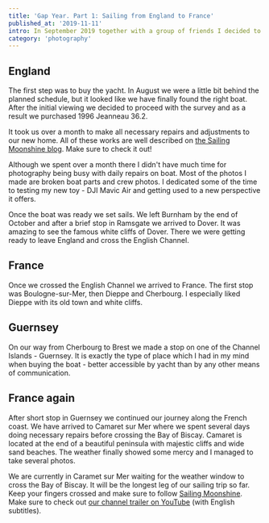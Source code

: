 ```yaml
---
title: 'Gap Year. Part 1: Sailing from England to France'
published_at: '2019-11-11'
intro: In September 2019 together with a group of friends I decided to take a gap year. We bought a 36-feet long sailing yacht, repaired it and made it comfortable for living. This is the first of the series of posts about my gap year.
category: 'photography'
---
```


## England

The first step was to buy the yacht. In August we were a little bit behind the planned schedule, but it looked like we have finally found the right boat. After the initial viewing we decided to proceed with the survey and as a result we purchased 1996 Jeanneau 36.2.

It took us over a month to make all necessary repairs and adjustments to our new home. All of these works are well described on [the Sailing Moonshine blog](https://sailingmoonshine.com/en). Make sure to check it out!

Although we spent over a month there I didn't have much time for photography being busy with daily repairs on boat. Most of the photos I made are broken boat parts and crew photos. I dedicated some of the time to testing my new toy - DJI Mavic Air and getting used to a new perspective it offers.

<photo-lazy src="https://res.cloudinary.com/lukaszrados/image/upload/v1663450709/stories/sailing-from-england-to-france/575_xkjhmz.jpg" padding-bottom="71.4"></photo-lazy>

<photo-lazy src="https://res.cloudinary.com/lukaszrados/image/upload/v1663450709/stories/sailing-from-england-to-france/576_tkf8bg.jpg" padding-bottom="75"></photo-lazy>

<photo-lazy src="https://res.cloudinary.com/lukaszrados/image/upload/v1663450709/stories/sailing-from-england-to-france/577_hu42r3.jpg" padding-bottom="66.666"></photo-lazy>

<photo-lazy src="https://res.cloudinary.com/lukaszrados/image/upload/v1663450709/stories/sailing-from-england-to-france/578_gm7y5u.jpg" padding-bottom="71.4"></photo-lazy>

Once the boat was ready we set sails. We left Burnham by the end of October and after a brief stop in Ramsgate we arrived to Dover. It was amazing to see the famous white cliffs of Dover. There we were getting ready to leave England and cross the English Channel.

<photo-lazy src="https://res.cloudinary.com/lukaszrados/image/upload/v1663450709/stories/sailing-from-england-to-france/580_x2mr5m.jpg" padding-bottom="150"></photo-lazy>

## France

Once we crossed the English Channel we arrived to France. The first stop was Boulogne-sur-Mer, then Dieppe and Cherbourg. I especially liked Dieppe with its old town and white cliffs.

<photo-lazy src="https://res.cloudinary.com/lukaszrados/image/upload/v1663450709/stories/sailing-from-england-to-france/583_thyxsk.jpg" padding-bottom="66.666"></photo-lazy>

<photo-lazy src="https://res.cloudinary.com/lukaszrados/image/upload/v1663450710/stories/sailing-from-england-to-france/584_mzaofs.jpg" padding-bottom="133.333"></photo-lazy>

<photo-lazy src="https://res.cloudinary.com/lukaszrados/image/upload/v1663450710/stories/sailing-from-england-to-france/585_nxqikj.jpg" padding-bottom="150"></photo-lazy>

## Guernsey

On our way from Cherbourg to Brest we made a stop on one of the Channel Islands - Guernsey. It is exactly the type of place which I had in my mind when buying the boat - better accessible by yacht than by any other means of communication.

<photo-lazy src="https://res.cloudinary.com/lukaszrados/image/upload/v1663450710/stories/sailing-from-england-to-france/588_niqfgt.jpg" padding-bottom="66.666"></photo-lazy>

<two-columns>
  <photo-lazy src="https://res.cloudinary.com/lukaszrados/image/upload/v1663450710/stories/sailing-from-england-to-france/589_jeewot.jpg" padding-bottom="150"></photo-lazy>

  <photo-lazy src="https://res.cloudinary.com/lukaszrados/image/upload/v1663450709/stories/sailing-from-england-to-france/590_cmb9f6.jpg" padding-bottom="150"></photo-lazy>
</two-columns>

## France again

After short stop in Guernsey we continued our journey along the French coast. We have arrived to Camaret sur Mer where we spent several days doing necessary repairs before crossing the Bay of Biscay. Camaret is located at the end of a beautiful peninsula with majestic cliffs and wide sand beaches. The weather finally showed some mercy and I managed to take several photos.

<photo-lazy src="https://res.cloudinary.com/lukaszrados/image/upload/v1663450710/stories/sailing-from-england-to-france/593_qvfbwp.jpg" padding-bottom="66.666"></photo-lazy>

<photo-lazy src="https://res.cloudinary.com/lukaszrados/image/upload/v1663450710/stories/sailing-from-england-to-france/594_jztsrv.jpg" padding-bottom="150"></photo-lazy>

<photo-lazy src="https://res.cloudinary.com/lukaszrados/image/upload/v1663450710/stories/sailing-from-england-to-france/595_rliyfy.jpg" padding-bottom="66.666"></photo-lazy>

<photo-lazy src="https://res.cloudinary.com/lukaszrados/image/upload/v1663450710/stories/sailing-from-england-to-france/596_zyfk0c.jpg" padding-bottom="66.666"></photo-lazy>

<photo-lazy src="https://res.cloudinary.com/lukaszrados/image/upload/v1663450710/stories/sailing-from-england-to-france/597_l4ocm0.jpg" padding-bottom="150"></photo-lazy>

<photo-lazy src="https://res.cloudinary.com/lukaszrados/image/upload/v1663450710/stories/sailing-from-england-to-france/598_rq9maj.jpg" padding-bottom="75"></photo-lazy>

<photo-lazy src="https://res.cloudinary.com/lukaszrados/image/upload/v1663450711/stories/sailing-from-england-to-france/599_gv3hdh.jpg" padding-bottom="150"></photo-lazy>

<photo-lazy src="https://res.cloudinary.com/lukaszrados/image/upload/v1663450710/stories/sailing-from-england-to-france/600_lxgplo.jpg" padding-bottom="75"></photo-lazy>

We are currently in Caramet sur Mer waiting for the weather window to cross the Bay of Biscay. It will be the longest leg of our sailing trip so far. Keep your fingers crossed and make sure to follow [Sailing Moonshine](https://sailingmoonshine.com/en). Make sure to check out [our channel trailer on YouTube](https://www.youtube.com/channel/UCsElUkhG9KKmbtSKmMdIBAA) (with English subtitles).

<video-lazy id="2CA9TbXGKQI"></video-lazy>
